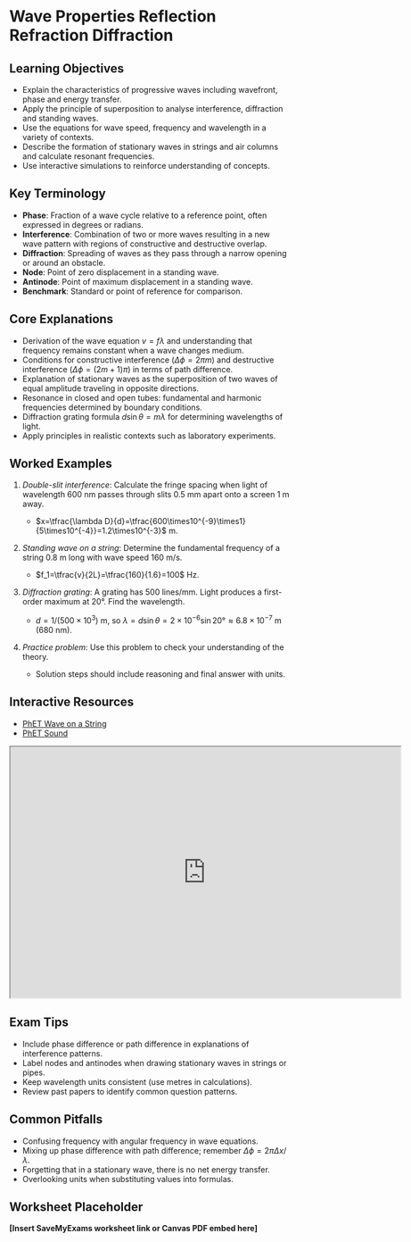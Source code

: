 # Wave Properties Reflection Refraction Diffraction

## Learning Objectives
- Explain the characteristics of progressive waves including wavefront, phase and energy transfer.
- Apply the principle of superposition to analyse interference, diffraction and standing waves.
- Use the equations for wave speed, frequency and wavelength in a variety of contexts.
- Describe the formation of stationary waves in strings and air columns and calculate resonant frequencies.
- Use interactive simulations to reinforce understanding of concepts.

## Key Terminology
- **Phase**: Fraction of a wave cycle relative to a reference point, often expressed in degrees or radians.
- **Interference**: Combination of two or more waves resulting in a new wave pattern with regions of constructive and destructive overlap.
- **Diffraction**: Spreading of waves as they pass through a narrow opening or around an obstacle.
- **Node**: Point of zero displacement in a standing wave.
- **Antinode**: Point of maximum displacement in a standing wave.
- **Benchmark**: Standard or point of reference for comparison.

## Core Explanations
- Derivation of the wave equation $v=f\lambda$ and understanding that frequency remains constant when a wave changes medium.
- Conditions for constructive interference ($\Delta\phi=2\pi m$) and destructive interference ($\Delta\phi=(2m+1)\pi$) in terms of path difference.
- Explanation of stationary waves as the superposition of two waves of equal amplitude traveling in opposite directions.
- Resonance in closed and open tubes: fundamental and harmonic frequencies determined by boundary conditions.
- Diffraction grating formula $d\sin\theta=m\lambda$ for determining wavelengths of light.
- Apply principles in realistic contexts such as laboratory experiments.

## Worked Examples
1. *Double-slit interference*: Calculate the fringe spacing when light of wavelength 600 nm passes through slits 0.5 mm apart onto a screen 1 m away.
   - $x=\tfrac{\lambda D}{d}=\tfrac{600\times10^{-9}\times1}{5\times10^{-4}}=1.2\times10^{-3}$ m.
2. *Standing wave on a string*: Determine the fundamental frequency of a string 0.8 m long with wave speed 160 m/s.
   - $f_1=\tfrac{v}{2L}=\tfrac{160}{1.6}=100$ Hz.
3. *Diffraction grating*: A grating has 500 lines/mm. Light produces a first-order maximum at 20°. Find the wavelength.
   - $d=1/(500\times10^3)$ m, so $\lambda=d\sin\theta=2\times10^{-6}\sin20°\approx6.8\times10^{-7}$ m (680 nm).

4. *Practice problem*: Use this problem to check your understanding of the theory.
   - Solution steps should include reasoning and final answer with units.
## Interactive Resources
- [PhET Wave on a String](https://phet.colorado.edu/en/simulation/wave-on-a-string)
- [PhET Sound](https://phet.colorado.edu/en/simulation/sound)
<iframe src="https://phet.colorado.edu/sims/html/wave-interference/latest/wave-interference_en.html" width="700" height="450" title="Interactive simulation" loading="lazy"></iframe>

## Exam Tips
- Include phase difference or path difference in explanations of interference patterns.
- Label nodes and antinodes when drawing stationary waves in strings or pipes.
- Keep wavelength units consistent (use metres in calculations).
- Review past papers to identify common question patterns.

## Common Pitfalls
- Confusing frequency with angular frequency in wave equations.
- Mixing up phase difference with path difference; remember $\Delta\phi=2\pi\Delta x/\lambda$.
- Forgetting that in a stationary wave, there is no net energy transfer.
- Overlooking units when substituting values into formulas.

## Worksheet Placeholder
**[Insert SaveMyExams worksheet link or Canvas PDF embed here]**
